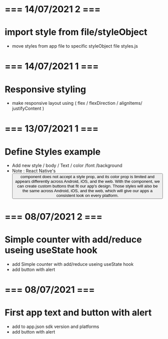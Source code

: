 # === 14/07/2021 2 ===
# import style from file/styleObject 
- move styles from app file to specific styleObject file styles.js

# === 14/07/2021 1 ===
# Responsive styling 
- make responsive layout using ( flex / flexDirection / alignItems/ justifyContent ) 

# === 13/07/2021 1 ===
# Define Styles example
- Add new style / body / Text / color /font /background 
- Note : React Native's <Button /> component does not accept a style prop, and its color prop is limited and appears differently across Android, iOS, and the web. With the <Pressable /> component, we can create custom buttons that fit our app's design. Those styles will also be the same across Android, iOS, and the web, which will give our apps a consistent look on every platform.

# === 08/07/2021 2 ===
# Simple counter with add/reduce useing useState hook
- add Simple counter with add/reduce useing useState hook
- add button with alert

# === 08/07/2021  ===
# First app text and button with alert
- add to app.json sdk version and platforms 
- add button with alert
